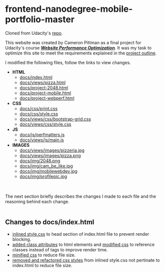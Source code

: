 # frontend-nanodegree-mobile-portfolio-master
Cloned from Udacity's [repo](https://github.com/udacity/frontend-nanodegree-mobile-portfolio).

This website was created by Cameron Pittman as a final project for Udacity's course [*__Website Performance Optimization__*](https://www.udacity.com/course/website-performance-optimization--ud884).  It was my task to optimize this site to meet the requirements explained in the [project outline](https://github.com/go-0100-it/frontend-nanodegree-mobile-portfolio-master/blob/master/docs/Project%20outline.md).

I modified the following files, follow the links to view changes.
* **HTML**
    * [docs/index.html](#contact_form)
    * [docs/views/pizza.html]()
    * [docs/project-2048.html]()
    * [docs/project-mobile.html]()
    * [docs/project-webperf.html]()
* **CSS**
    * [docs/css/print.css]()
    * [docs/css/style.css]()
    * [docs/views/css/bootstrap-grid.css]()
    * [docs/views/css/style.css]()
* **JS**
    * [docs/js/perfmatters.js]()
    * [docs/views/js/main.js]()
* **IMAGES**
    * [docs/views/images/pizzeria.jpg]()
    * [docs/views/images/pizza.png]()
    * [docs/img/2048.png]()
    * [docs/img/cam_be_like.jpg]()
    * [docs/img/mobilewebdev.jpg]()
    * [docs/img/profilepic.jpg]()

<br></br>
The next section briefly describes the changes I made to each file and the reasoning behind each change.
<br></br>

<a id="contact_form"></a>

## Changes to **docs/index.html**
* [inlined style.css](https://github.com/go-0100-it/frontend-nanodegree-mobile-portfolio-master/commit/8b162585ce944eee45d1ccf2c05645263939443c) to head section of index.html file to prevent render blocking.
* [added class attributes](https://github.com/go-0100-it/frontend-nanodegree-mobile-portfolio-master/commit/ac71d65e25e245c2ee2474656749f7589668fde0) to html elements and [modified css](https://github.com/go-0100-it/frontend-nanodegree-mobile-portfolio-master/commit/559d16d0fd21539e21087b8f92dc5c2c570c7bc8) to reference classes instead of tags to improve render time.
* [minified css](https://github.com/go-0100-it/frontend-nanodegree-mobile-portfolio-master/commit/60b3f8b28c99db25f823cca20793b0a4ee905877) to reduce file size.
* [removed and refactored css styles](https://github.com/go-0100-it/frontend-nanodegree-mobile-portfolio-master/commit/689c0c6a536943536f09fb785fef12b3fa61fd5d) from inlined style.css not pertinate to index.html to reduce file size.